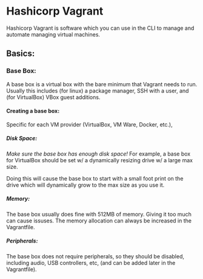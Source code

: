 
# Hashicorp Vagrant
Hashicorp Vagrant is software which you can use in the CLI to manage and automate managing virtual machines.

## Basics:
### Base Box:
A base box is a virtual box with the bare minimum that Vagrant needs to run. Usually this includes (for linux) a package manager, SSH with a user, and (for VirtualBox) VBox guest additions.

#### Creating a base box:
Specific for each VM provider (VirtualBox, VM Ware, Docker, etc.),

##### Disk Space:
*Make sure the base box has enough disk space!* For example, a base box for VirtualBox should be set w/ a dynamically resizing drive w/ a large max size.

Doing this will cause the base box to start with a small foot print on the drive which will dynamically grow to the max size as you use it.

##### Memory:
The base box usually does fine with 512MB of memory. Giving it too much can cause issuses. The memory allocation can always be increased in the Vagrantfile.

##### Peripherals:
The base box does not require peripherals, so they should be disabled, including audio, USB controllers, etc, (and can be added later in the Vagrantfile).
